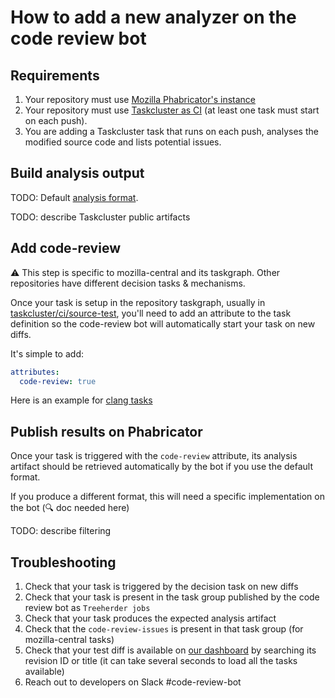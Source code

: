 # How to add a new analyzer on the code review bot

## Requirements

1. Your repository must use [Mozilla Phabricator's instance](https://phabricator.services.mozilla.com/)
2. Your repository must use [Taskcluster as CI](https://docs.taskcluster.net) (at least one task must start on each push).
3. You are adding a Taskcluster task that runs on each push, analyses the modified source code and lists potential issues.

## Build analysis output

TODO: Default [analysis format](analysis_format.md).

TODO: describe Taskcluster public artifacts


## Add code-review

:warning: This step is specific to mozilla-central and its taskgraph. Other repositories have different decision tasks & mechanisms.

Once your task is setup in the repository taskgraph, usually in [taskcluster/ci/source-test](https://github.com/mozilla/release-services/issues/2254), you'll need to add an attribute to the task definition so the code-review bot will automatically start your task on new diffs.

It's simple to add:

```yaml
attributes:
  code-review: true
```

Here is an example for [clang tasks](https://hg.mozilla.org/mozilla-central/file/tip/taskcluster/ci/source-test/clang.yml#l12)

## Publish results on Phabricator

Once your task is triggered with the `code-review` attribute, its analysis artifact should be retrieved automatically by the bot if you use the default format.

If you produce a different format, this will need a specific implementation on the bot (:mag: doc needed here)

TODO: describe filtering

## Troubleshooting

1. Check that your task is triggered by the decision task on new diffs
2. Check that your task is present in the task group published by the code review bot as `Treeherder jobs`
3. Check that your task produces the expected analysis artifact
4. Check that the `code-review-issues` is present in that task group (for mozilla-central tasks)
5. Check that your test diff is available on [our dashboard](https://static-analysis.moz.tools/) by searching its revision ID or title (it can take several seconds to load all the tasks available)
6. Reach out to developers on Slack #code-review-bot

